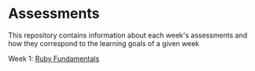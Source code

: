 # Assessments
This repository contains information about each week's assessments and how they correspond to the learning goals of a given week

Week 1: [Ruby Fundamentals](ruby-fundamentals.md)
